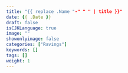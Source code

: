 ```yaml
---
title: "{{ replace .Name "-" " " | title }}"
date: {{ .Date }}
draft: false
isCJKLanguage: true
image: ""
showonlyimage: false
categories: ["Ravings"]
keywords: []
tags: []
weight: 1
---
```

